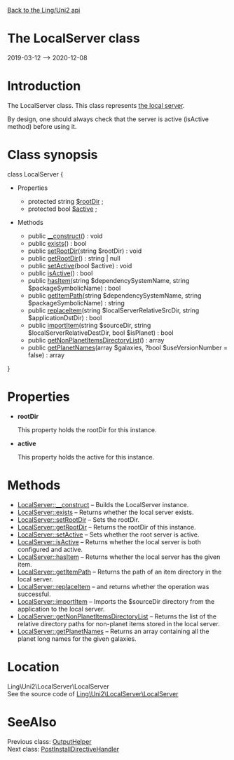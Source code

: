 [Back to the Ling/Uni2 api](https://github.com/lingtalfi/Uni2/blob/master/doc/api/Ling/Uni2.md)



The LocalServer class
================
2019-03-12 --> 2020-12-08






Introduction
============

The LocalServer class.
This class represents [the local server](https://github.com/lingtalfi/Uni2/blob/master/README.md#the-local-server).

By design, one should always check that the server is active (isActive method)
before using it.



Class synopsis
==============


class <span class="pl-k">LocalServer</span>  {

- Properties
    - protected string [$rootDir](#property-rootDir) ;
    - protected bool [$active](#property-active) ;

- Methods
    - public [__construct](https://github.com/lingtalfi/Uni2/blob/master/doc/api/Ling/Uni2/LocalServer/LocalServer/__construct.md)() : void
    - public [exists](https://github.com/lingtalfi/Uni2/blob/master/doc/api/Ling/Uni2/LocalServer/LocalServer/exists.md)() : bool
    - public [setRootDir](https://github.com/lingtalfi/Uni2/blob/master/doc/api/Ling/Uni2/LocalServer/LocalServer/setRootDir.md)(string $rootDir) : void
    - public [getRootDir](https://github.com/lingtalfi/Uni2/blob/master/doc/api/Ling/Uni2/LocalServer/LocalServer/getRootDir.md)() : string | null
    - public [setActive](https://github.com/lingtalfi/Uni2/blob/master/doc/api/Ling/Uni2/LocalServer/LocalServer/setActive.md)(bool $active) : void
    - public [isActive](https://github.com/lingtalfi/Uni2/blob/master/doc/api/Ling/Uni2/LocalServer/LocalServer/isActive.md)() : bool
    - public [hasItem](https://github.com/lingtalfi/Uni2/blob/master/doc/api/Ling/Uni2/LocalServer/LocalServer/hasItem.md)(string $dependencySystemName, string $packageSymbolicName) : bool
    - public [getItemPath](https://github.com/lingtalfi/Uni2/blob/master/doc/api/Ling/Uni2/LocalServer/LocalServer/getItemPath.md)(string $dependencySystemName, string $packageSymbolicName) : string
    - public [replaceItem](https://github.com/lingtalfi/Uni2/blob/master/doc/api/Ling/Uni2/LocalServer/LocalServer/replaceItem.md)(string $localServerRelativeSrcDir, string $applicationDstDir) : bool
    - public [importItem](https://github.com/lingtalfi/Uni2/blob/master/doc/api/Ling/Uni2/LocalServer/LocalServer/importItem.md)(string $sourceDir, string $localServerRelativeDestDir, bool $isPlanet) : bool
    - public [getNonPlanetItemsDirectoryList](https://github.com/lingtalfi/Uni2/blob/master/doc/api/Ling/Uni2/LocalServer/LocalServer/getNonPlanetItemsDirectoryList.md)() : array
    - public [getPlanetNames](https://github.com/lingtalfi/Uni2/blob/master/doc/api/Ling/Uni2/LocalServer/LocalServer/getPlanetNames.md)(array $galaxies, ?bool $useVersionNumber = false) : array

}




Properties
=============

- <span id="property-rootDir"><b>rootDir</b></span>

    This property holds the rootDir for this instance.
    
    

- <span id="property-active"><b>active</b></span>

    This property holds the active for this instance.
    
    



Methods
==============

- [LocalServer::__construct](https://github.com/lingtalfi/Uni2/blob/master/doc/api/Ling/Uni2/LocalServer/LocalServer/__construct.md) &ndash; Builds the LocalServer instance.
- [LocalServer::exists](https://github.com/lingtalfi/Uni2/blob/master/doc/api/Ling/Uni2/LocalServer/LocalServer/exists.md) &ndash; Returns whether the local server exists.
- [LocalServer::setRootDir](https://github.com/lingtalfi/Uni2/blob/master/doc/api/Ling/Uni2/LocalServer/LocalServer/setRootDir.md) &ndash; Sets the rootDir.
- [LocalServer::getRootDir](https://github.com/lingtalfi/Uni2/blob/master/doc/api/Ling/Uni2/LocalServer/LocalServer/getRootDir.md) &ndash; Returns the rootDir of this instance.
- [LocalServer::setActive](https://github.com/lingtalfi/Uni2/blob/master/doc/api/Ling/Uni2/LocalServer/LocalServer/setActive.md) &ndash; Sets whether the root server is active.
- [LocalServer::isActive](https://github.com/lingtalfi/Uni2/blob/master/doc/api/Ling/Uni2/LocalServer/LocalServer/isActive.md) &ndash; Returns whether the local server is both configured and active.
- [LocalServer::hasItem](https://github.com/lingtalfi/Uni2/blob/master/doc/api/Ling/Uni2/LocalServer/LocalServer/hasItem.md) &ndash; Returns whether the local server has the given item.
- [LocalServer::getItemPath](https://github.com/lingtalfi/Uni2/blob/master/doc/api/Ling/Uni2/LocalServer/LocalServer/getItemPath.md) &ndash; Returns the path of an item directory in the local server.
- [LocalServer::replaceItem](https://github.com/lingtalfi/Uni2/blob/master/doc/api/Ling/Uni2/LocalServer/LocalServer/replaceItem.md) &ndash; and returns whether the operation was successful.
- [LocalServer::importItem](https://github.com/lingtalfi/Uni2/blob/master/doc/api/Ling/Uni2/LocalServer/LocalServer/importItem.md) &ndash; Imports the $sourceDir directory from the application to the local server.
- [LocalServer::getNonPlanetItemsDirectoryList](https://github.com/lingtalfi/Uni2/blob/master/doc/api/Ling/Uni2/LocalServer/LocalServer/getNonPlanetItemsDirectoryList.md) &ndash; Returns the list of the relative directory paths for non-planet items stored in the local server.
- [LocalServer::getPlanetNames](https://github.com/lingtalfi/Uni2/blob/master/doc/api/Ling/Uni2/LocalServer/LocalServer/getPlanetNames.md) &ndash; Returns an array containing all the planet long names for the given galaxies.





Location
=============
Ling\Uni2\LocalServer\LocalServer<br>
See the source code of [Ling\Uni2\LocalServer\LocalServer](https://github.com/lingtalfi/Uni2/blob/master/LocalServer/LocalServer.php)



SeeAlso
==============
Previous class: [OutputHelper](https://github.com/lingtalfi/Uni2/blob/master/doc/api/Ling/Uni2/Helper/OutputHelper.md)<br>Next class: [PostInstallDirectiveHandler](https://github.com/lingtalfi/Uni2/blob/master/doc/api/Ling/Uni2/PostInstall/DirectiveHandler/PostInstallDirectiveHandler.md)<br>
